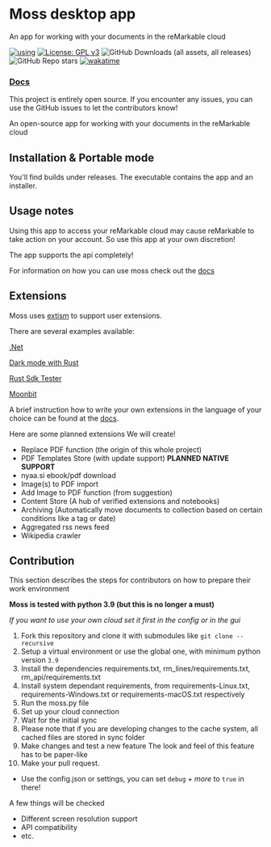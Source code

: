 # Moss desktop app

An app for working with your documents in the reMarkable cloud

[![using](https://img.shields.io/badge/using-Extism-4c30fc.svg?subject=using&status=Extism&color=4c30fc)](https://extism.org)
[![License: GPL v3](https://img.shields.io/badge/License-GPLv3-blue.svg)](https://www.gnu.org/licenses/gpl-3.0)
![GitHub Downloads (all assets, all releases)](https://img.shields.io/github/downloads/RedTTGMoss/moss-desktop/total)
![GitHub Repo stars](https://img.shields.io/github/stars/RedTTGMoss/moss-desktop)
[![wakatime](https://wakatime.com/badge/github/RedTTGMoss/moss-desktop.svg)](https://wakatime.com/badge/github/RedTTGMoss/moss-desktop)

### [Docs](https://redttg.gitbook.io/moss/)

This project is entirely open source.
If you encounter any issues, you can use the GitHub issues to let the contributors know!

An open-source app for working with your documents in the reMarkable cloud

## Installation & Portable mode

You'll find builds under releases. The executable contains the app and an installer.

## Usage notes

Using this app to access your reMarkable cloud
may cause reMarkable to take action on your account.
So use this app at your own discretion!

The app supports the api completely!

For information on how you can use moss check out the [docs](https://redttg.gitbook.io/moss/)

## Extensions

Moss uses [extism](https://extism.org/) to support user extensions.

There are several examples available:

[.Net](https://github.com/RedTTGMoss/Moss.NET.SDK)

[Dark mode with Rust](https://github.com/RedTTGMoss/extension_dark_mode)

[Rust Sdk Tester](https://github.com/RedTTGMoss/rust_sdk_tester)

[Moonbit](https://github.com/furesoft/moos-sdk-tester)

A brief instruction how to write your own extensions in the language of your choice can be found at
the [docs](https://redttg.gitbook.io/moss/extensions/getting-started).

Here are some planned extensions We will create!

- Replace PDF function (the origin of this whole project)
- PDF Templates Store (with update support) **PLANNED NATIVE SUPPORT**
- nyaa.si ebook/pdf download
- Image(s) to PDF import
- Add Image to PDF function (from suggestion)
- Content Store (A hub of verified extensions and notebooks)
- Archiving (Automatically move documents to collection based on certain conditions like a tag or date)
- Aggregated rss news feed
- Wikipedia crawler

## Contribution

This section describes the steps for contributors on how to prepare their work environment

**Moss is tested with python 3.9 (but this is no longer a must)**

*If you want to use your own cloud set it first in the config or in the gui*

1. Fork this repository and clone it with submodules like `git clone --recursive `
2. Setup a virtual environment or use the global one, with minimum python version `3.9`
3. Install the dependencies requirements.txt, rm_lines/requirements.txt, rm_api/requirements.txt
4. Install system dependant requirements, from
   requirements-Linux.txt, requirements-Windows.txt or requirements-macOS.txt respectively
5. Run the moss.py file
6. Set up your cloud connection
7. Wait for the initial sync
8. Please note that if you are developing changes to the cache system, all cached files are stored in sync folder
9. Make changes and test a new feature
   The look and feel of this feature has to be paper-like
10. Make your pull request.

- Use the config.json or settings, you can set `debug` *+ more* to `true` in there!

A few things will be checked

- Different screen resolution support
- API compatibility
- etc.
